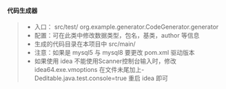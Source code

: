 
#### 代码生成器
> + 入口： src/test/ org.example.generator.CodeGenerator.generator
> + 配置：可在此类中修改数据类型，包名，基类，author 等信息
> + 生成的代码目录在本项目中 src/main/
> + 注意：如果是 mysql5 与 mysql8 要更改 pom.xml 驱动版本
> + 如果使用 idea 不能使用Scanner控制台输入时，修改 idea64.exe.vmoptions 
    在文件未尾加上-Deditable.java.test.console=true 重启 idea 即可